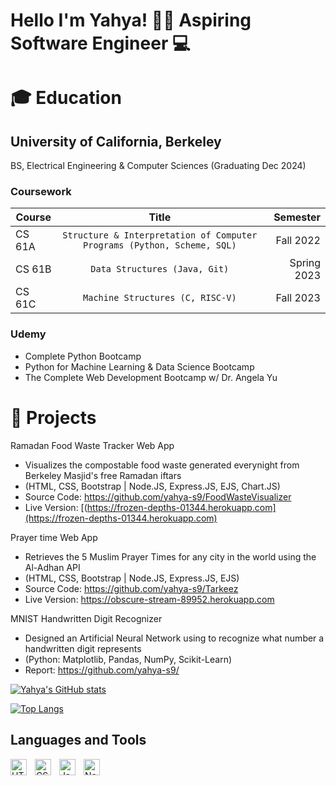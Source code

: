 # Hello I'm Yahya! 👋🏽 Aspiring Software Engineer 💻





<!-- [![Yahya's GitHub stats](https://github-readme-stats.vercel.app/api?username=yahya-s9)](https://github.com/anuraghazra/github-readme-stats)

https://github-readme-stats-yahya-s9.vercel.app/

https://github-readme-stats-7bfol3lp9-yahya-s9.vercel.app/

[![Top Langs](https://github-readme-stats.vercel.app/api/top-langs/?username=yahya-s9)](https://github.com/anuraghazra/github-readme-stats) -->

# 🎓 Education 

## University of California, Berkeley
BS, Electrical Engineering & Computer Sciences (Graduating Dec 2024)

### Coursework

| Course        | Title           | Semester  |
| ------------- |:-------------:| -----:|
| CS 61A      | `Structure & Interpretation of Computer Programs (Python, Scheme, SQL)` | Fall 2022 |
| CS 61B      | `Data Structures (Java, Git)`     |   Spring 2023 |
| CS 61C | `Machine Structures (C, RISC-V)`      |    Fall 2023 |


 
### Udemy
* Complete Python Bootcamp
* Python for Machine Learning & Data Science Bootcamp
* The Complete Web Development Bootcamp w/ Dr. Angela Yu

# 💼 Projects 

Ramadan Food Waste Tracker Web App
* Visualizes the compostable food waste generated everynight from Berkeley Masjid's free Ramadan iftars
* (HTML, CSS, Bootstrap | Node.JS, Express.JS, EJS, Chart.JS)
* Source Code: https://github.com/yahya-s9/FoodWasteVisualizer
* Live Version: [(https://frozen-depths-01344.herokuapp.com](https://frozen-depths-01344.herokuapp.com)


Prayer time Web App
* Retrieves the 5 Muslim Prayer Times for any city in the world using the Al-Adhan API
* (HTML, CSS, Bootstrap | Node.JS, Express.JS, EJS)
* Source Code: https://github.com/yahya-s9/Tarkeez
* Live Version: https://obscure-stream-89952.herokuapp.com

MNIST Handwritten Digit Recognizer
* Designed an Artificial Neural Network using to recognize what number a handwritten digit represents
* (Python: Matplotlib, Pandas, NumPy, Scikit-Learn)
* Report: https://github.com/yahya-s9/

<!-- # 📈 Personal Project Stats

<!-- https://github-readme-stats-five-silk-62.vercel.app/ -->
<!-- https://github-readme-stats-yahya-s9.vercel.app/ 
     https://github-readme-stats-yahya-s9.vercel.app/ -->

<!-- [![Yahya's GitHub stats](https://github-readme-stats.vercel.app/api?username=yahya-s9)](https://github.com/anuraghazra/github-readme-stats) 

https://github-readme-stats-7bfol3lp9-yahya-s9.vercel.app/ -->



[![Yahya's GitHub stats](https://github-readme-stats-fxw817d5i-yahya-s9.vercel.app/api?username=yahya-s9)](https://github.com/anuraghazra/github-readme-stats)

[![Top Langs](https://github-readme-stats-fxw817d5i-yahya-s9.vercel.app/api/top-langs/?username=yahya-s9)](https://github.com/anuraghazra/github-readme-stats)



<!-- | Stats for my public repos only (excludes class projects, HWs & labs) | Languages (public repos only)           |
| ------------- |-------------| 
| [![Yahya's GitHub stats]([https://github-readme-stats.vercel.app/](https://github-readme-stats-five-silk-62.vercel.app/)api?username=yahya-s9&hide=issues)](https://github.com/anuraghazra/github-readme-stats) | [![Top Langs](https://github-readme-stats.vercel.app/api/top-langs/?username=yahya-s9&layout=compact&count-private=true)](https://github.com/anuraghazra/github-readme-stats) | -->

## Languages and Tools

<img align="left" alt="HTML5" width="26px" src="https://cdn.jsdelivr.net/gh/devicons/devicon/icons/html5/html5-original.svg" style="padding-right:10px;" />
<img align="left" alt="CSS3" width="26px" src="https://cdn.jsdelivr.net/gh/devicons/devicon/icons/css3/css3-original.svg" style="padding-right:10px;" />
<img align="left" alt="JavaScript" width="26px" src="https://cdn.jsdelivr.net/gh/devicons/devicon/icons/javascript/javascript-original.svg" style="padding-right:10px;"/>
<img align="left" alt="Node.js" width="26px" src="https://cdn.jsdelivr.net/gh/devicons/devicon/icons/nodejs/nodejs-original.svg" style="padding right:10px;"/>
